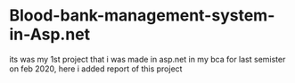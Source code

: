 # Blood-bank-management-system-in-Asp.net
its was my 1st project that i was made in asp.net in my bca for last semister on feb 2020, here i added report of this project
